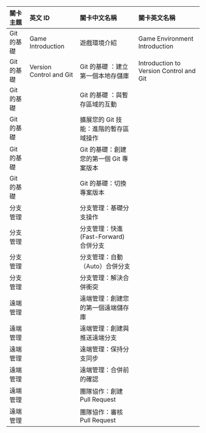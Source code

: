 | 關卡主題   | 英文 ID                 | 關卡中文名稱                            | 關卡英文名稱                            |
| :--------- | :---------------------- | :-------------------------------------- | :-------------------------------------- |
| Git 的基礎 | Game Introduction       | 遊戲環境介紹                            | Game Environment Introduction           |
| Git 的基礎 | Version Control and Git | Git 的基礎 ：建立第一個本地存儲庫       | Introduction to Version Control and Git |
| Git 的基礎 |                         | Git 的基礎 ：與暫存區域的互動           |                                         |
| Git 的基礎 |                         | 擴展您的 Git 技能：進階的暫存區域操作   |                                         |
| Git 的基礎 |                         | Git 的基礎：創建您的第一個 Git 專案版本 |                                         |
| Git 的基礎 |                         | Git 的基礎：切換專案版本                |                                         |
| 分支管理   |                         | 分支管理：基礎分支操作                  |
| 分支管理   |                         | 分支管理：快進 (Fast-Forward) 合併分支  |
| 分支管理   |                         | 分支管理：自動（Auto）合併分支          |
| 分支管理   |                         | 分支管理：解決合併衝突                  |
| 遠端管理   |                         | 遠端管理：創建您的第一個遠端儲存庫      |
| 遠端管理   |                         | 遠端管理：創建與推送遠端分支            |
| 遠端管理   |                         | 遠端管理：保持分支同步                  |
| 遠端管理   |                         | 遠端管理：合併前的確認                  |
| 遠端管理   |                         | 團隊協作：創建 Pull Request             |
| 遠端管理   |                         | 團隊協作：審核 Pull Request             |
